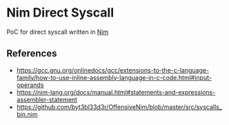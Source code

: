 # Nim Direct Syscall

PoC for direct syscall written in [Nim](https://nim-lang.org)

## References

- <https://gcc.gnu.org/onlinedocs/gcc/extensions-to-the-c-language-family/how-to-use-inline-assembly-language-in-c-code.html#input-operands>
- <https://nim-lang.org/docs/manual.html#statements-and-expressions-assembler-statement>
- <https://github.com/byt3bl33d3r/OffensiveNim/blob/master/src/syscalls_bin.nim>
